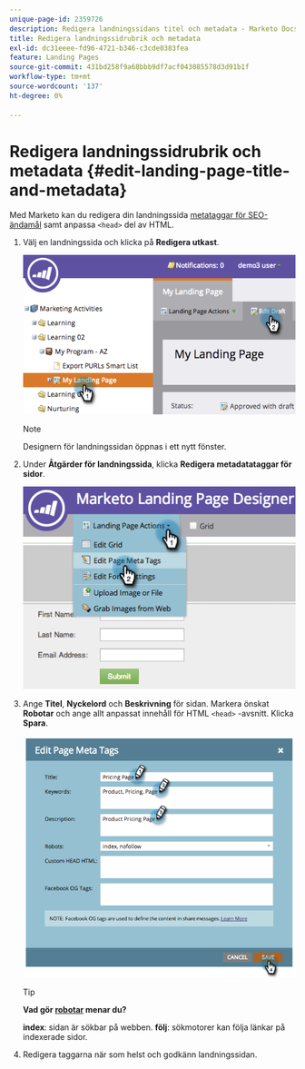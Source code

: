 ```yaml
---
unique-page-id: 2359726
description: Redigera landningssidans titel och metadata - Marketo Docs - produktdokumentation
title: Redigera landningssidrubrik och metadata
exl-id: dc31eeee-fd96-4721-b346-c3cde0383fea
feature: Landing Pages
source-git-commit: 431bd258f9a68bbb9df7acf043085578d3d91b1f
workflow-type: tm+mt
source-wordcount: '137'
ht-degree: 0%

---
```


# Redigera landningssidrubrik och metadata {#edit-landing-page-title-and-metadata}

Med Marketo kan du redigera din landningssida [metataggar för SEO-ändamål](https://www.w3schools.com/tags/tag_meta.asp) samt anpassa `<head>` del av HTML.

1. Välj en landningssida och klicka på **Redigera utkast**.

   ![](assets/image2014-9-17-11-3a39-3a21.png)

   >[!NOTE]
   >
   >Designern för landningssidan öppnas i ett nytt fönster.

1. Under **Åtgärder för landningssida**, klicka **Redigera metadatataggar för sidor**.

   ![](assets/image2014-9-17-11-3a39-3a32.png)

1. Ange **Titel**, **Nyckelord** och **Beskrivning** för sidan. Markera önskat **Robotar** och ange allt anpassat innehåll för HTML `<head>` -avsnitt. Klicka **Spara**.

   ![](assets/image2014-9-17-11-3a39-3a50.png)

   >[!TIP]
   >
   >**Vad gör [robotar](https://www.robotstxt.org/meta.html) menar du?**
   >
   >**index**: sidan är sökbar på webben. **följ**: sökmotorer kan följa länkar på indexerade sidor.

1. Redigera taggarna när som helst och godkänn landningssidan.
